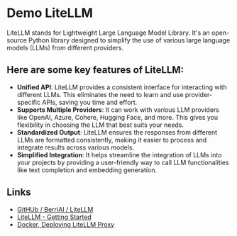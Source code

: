 # Demo LiteLLM

LiteLLM stands for Lightweight Large Language Model Library. It's an open-source Python library designed to simplify the use of various large language models (LLMs) from different providers.

## Here are some key features of LiteLLM:
- **Unified API**: LiteLLM provides a consistent interface for interacting with different LLMs. This eliminates the need to learn and use provider-specific APIs, saving you time and effort.
- **Supports Multiple Providers**: It can work with various LLM providers like OpenAI, Azure, Cohere, Hugging Face, and more. This gives you flexibility in choosing the LLM that best suits your needs.
- **Standardized Output**: LiteLLM ensures the responses from different LLMs are formatted consistently, making it easier to process and integrate results across various models.
- **Simplified Integration**: It helps streamline the integration of LLMs into your projects by providing a user-friendly way to call LLM functionalities like text completion and embedding generation.


## Links
- [GitHUb / BerriAI / LiteLLM](https://github.com/BerriAI/litellm)
- [LiteLLM - Getting Started](https://docs.litellm.ai/docs/)
- [Docker, Deploying LiteLLM Proxy](https://docs.litellm.ai/docs/proxy/deploy)